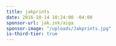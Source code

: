 ```yaml
---
title: jakprints
date: 2016-10-14 10:24:00 -04:00
sponsor-url: jak.ink/aiga
sponsor-image: "/uploads/Jakprints.jpg"
is-third-tier: true
---
```


